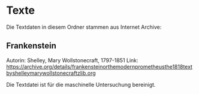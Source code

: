 # Texte

Die Textdaten in diesem Ordner stammen aus Internet Archive:

## Frankenstein
Autorin: Shelley, Mary Wollstonecraft, 1797-1851
Link: https://archive.org/details/frankensteinorthemodernprometheusthe1818textbyshelleymarywollstonecraftzlib.org

Die Textdatei ist für die maschinelle Untersuchung bereinigt. 
